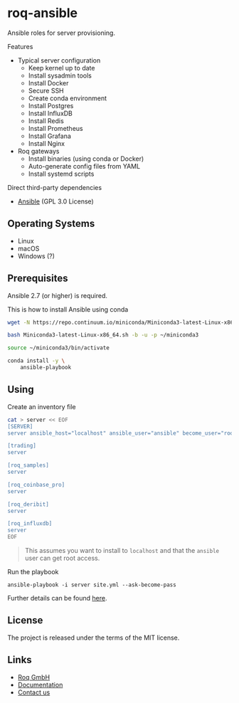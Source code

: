 # roq-ansible


Ansible roles for server provisioning.

Features

* Typical server configuration
  * Keep kernel up to date
  * Install sysadmin tools
  * Install Docker
  * Secure SSH
  * Create conda environment
  * Install Postgres
  * Install InfluxDB
  * Install Redis
  * Install Prometheus
  * Install Grafana
  * Install Nginx
* Roq gateways
  * Install binaries (using conda or Docker)
  * Auto-generate config files from YAML
  * Install systemd scripts


Direct third-party dependencies

* [Ansible](https://github.com/ansible/ansible) (GPL 3.0 License)


## Operating Systems

* Linux
* macOS
* Windows (?)


## Prerequisites

Ansible 2.7 (or higher) is required.

This is how to install Ansible using conda

```bash
wget -N https://repo.continuum.io/miniconda/Miniconda3-latest-Linux-x86_64.sh

bash Miniconda3-latest-Linux-x86_64.sh -b -u -p ~/miniconda3

source ~/miniconda3/bin/activate

conda install -y \
    ansible-playbook
```


## Using

Create an inventory file

```bash
cat > server << EOF
[SERVER]
server ansible_host="localhost" ansible_user="ansible" become_user="root"

[trading]
server

[roq_samples]
server

[roq_coinbase_pro]
server

[roq_deribit]
server

[roq_influxdb]
server
EOF
```

> This assumes you want to install to `localhost` and that the `ansible` user
> can get root access.

Run the playbook

```
ansible-playbook -i server site.yml --ask-become-pass
```

Further details can be found
[here](https://roq-trading.com/docs/using/deployment/index.html).


## License

The project is released under the terms of the MIT license.


## Links

* [Roq GmbH](https://roq-trading.com/)
* [Documentation](https://roq-trading.com/docs/)
* [Contact us](mailto:info@roq-trading.com)
